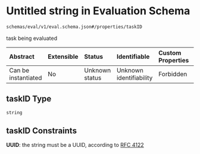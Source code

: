 # Untitled string in Evaluation Schema

```txt
schemas/eval/v1/eval.schema.json#/properties/taskID
```

task being evaluated

| Abstract            | Extensible | Status         | Identifiable            | Custom Properties | Additional Properties | Access Restrictions | Defined In                                                                                                   |
| :------------------ | :--------- | :------------- | :---------------------- | :---------------- | :-------------------- | :------------------ | :----------------------------------------------------------------------------------------------------------- |
| Can be instantiated | No         | Unknown status | Unknown identifiability | Forbidden         | Allowed               | none                | [eval.schema.json\*](../../https:/hai.ai/schemas/=./schemas/eval/v1/eval.schema.json "open original schema") |

## taskID Type

`string`

## taskID Constraints

**UUID**: the string must be a UUID, according to [RFC 4122](https://tools.ietf.org/html/rfc4122 "check the specification")

